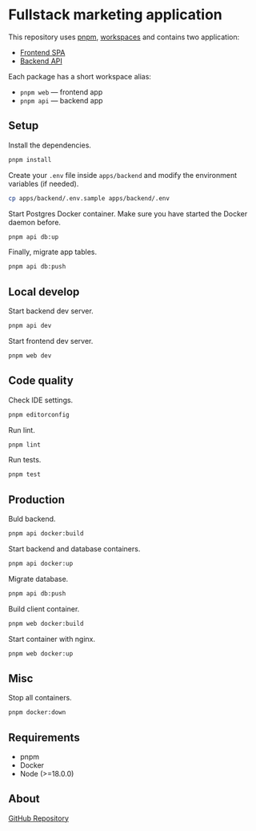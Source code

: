 # Fullstack marketing application

This repository uses [pnpm](https://pnpm.io), [workspaces](https://pnpm.io/workspaces) and contains two application:

- [Frontend SPA](https://github.com/slava-insomniac/marketing-app/tree/main/apps/frontend)
- [Backend API](https://github.com/slava-insomniac/marketing-app/tree/main/apps/backend)

Each package has a short workspace alias:

- `pnpm web` — frontend app
- `pnpm api` — backend app

## Setup

Install the dependencies.

```sh
pnpm install
```

Create your `.env` file inside `apps/backend` and modify the environment variables (if needed).

```sh
cp apps/backend/.env.sample apps/backend/.env
```

Start Postgres Docker container.
Make sure you have started the Docker daemon before.

```sh
pnpm api db:up
```

Finally, migrate app tables.

```sh
pnpm api db:push
```

## Local develop

Start backend dev server.

```sh
pnpm api dev
```

Start frontend dev server.

```sh
pnpm web dev
```

## Code quality

Check IDE settings.

```sh
pnpm editorconfig
```

Run lint.

```sh
pnpm lint
```

Run tests.

```sh
pnpm test
```

## Production

Buld backend.

```sh
pnpm api docker:build
```

Start backend and database containers.

```sh
pnpm api docker:up
```

Migrate database.

```sh
pnpm api db:push
```

Build client container.

```sh
pnpm web docker:build
```

Start container with nginx.

```sh
pnpm web docker:up
```

## Misc

Stop all containers.

```sh
pnpm docker:down
```

## Requirements

- pnpm
- Docker
- Node (>=18.0.0)

## About

[GitHub Repository](https://github.com/KosyanMedia/test-tasks/tree/master/marketing)

